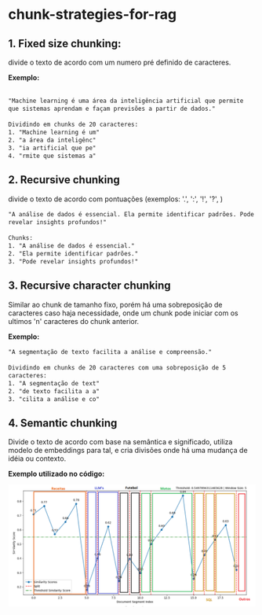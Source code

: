 # chunk-strategies-for-rag
## 1. Fixed size chunking:
divide o texto de acordo com um numero pré definido de caracteres.

**Exemplo:**

```palintext

"Machine learning é uma área da inteligência artificial que permite que sistemas aprendam e façam previsões a partir de dados."

Dividindo em chunks de 20 caracteres:
1. "Machine learning é um"
2. "a área da inteligênc"
3. "ia artificial que pe"
4. "rmite que sistemas a" 
```
## 2. Recursive chunking
divide o texto de acordo com pontuações (exemplos: '.', ':', '!', '?', )

```palintext
"A análise de dados é essencial. Ela permite identificar padrões. Pode revelar insights profundos!"

Chunks:
1. "A análise de dados é essencial."
2. "Ela permite identificar padrões."
3. "Pode revelar insights profundos!"
```



## 3. Recursive character chunking
Similar ao chunk de tamanho fixo, porém há uma sobreposição de caracteres caso haja necessidade, onde um chunk pode iniciar com os ultimos 'n' caracteres do chunk anterior.

**Exemplo:**

```palintext
"A segmentação de texto facilita a análise e compreensão."

Dividindo em chunks de 20 caracteres com uma sobreposição de 5 caracteres:
1. "A segmentação de text"
2. "de texto facilita a a"
3. "cilita a análise e co"
```

## 4. Semantic chunking 
Divide o texto de acordo com base na semântica e significado, utiliza modelo de embeddings para tal, e cria divisões onde há uma mudança de idéia ou contexto.

**Exemplo utilizado no código:**

![Gráfico](./grafico.png)



